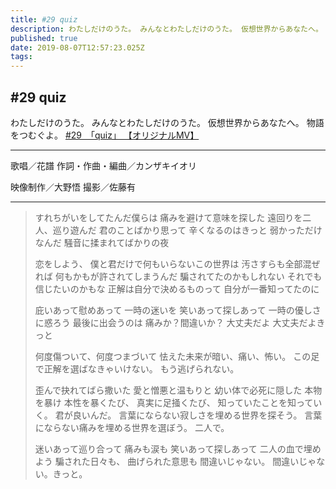 ```yaml
---
title: #29 quiz
description: わたしだけのうた。 みんなとわたしだけのうた。 仮想世界からあなたへ。 物語をつむぐよ。
published: true
date: 2019-08-07T12:57:23.025Z
tags: 
---
```


## #29 quiz
わたしだけのうた。
みんなとわたしだけのうた。
仮想世界からあなたへ。
物語をつむぐよ。
[#29　「quiz」 【オリジナルMV】](https://youtu.be/n0ov2G-_UvU)

***
歌唱／花譜
作詞・作曲・編曲／カンザキイオリ

映像制作／大野悟
撮影／佐藤有
***
> すれちがいをしてたんだ僕らは
> 痛みを避けて意味を探した
> 遠回りを二人、巡り遊んだ
> 君のことばかり思って
> 辛くなるのはきっと
> 弱かっただけなんだ
> 騒音に揉まれてばかりの夜
> 
> 恋をしよう、
> 僕と君だけで何もいらないこの世界は
> 汚さすらも全部混ぜれば
> 何もかもが許されてしまうんだ
> 騙されてたのかもしれない
> それでも信じたいのかもな
> 正解は自分で決めるものって
> 自分が一番知ってたのに
> 
> 庇いあって慰めあって
> 一時の迷いを
> 笑いあって探しあって
> 一時の優しさに惑ろう
> 最後に出会うのは
> 痛みか？間違いか？
> 大丈夫だよ
> 大丈夫だよきっと
> 
> 
> 何度傷ついて、何度つまづいて
> 怯えた未来が暗い、痛い、怖い。
> この足で正解を選ばなきゃいけない。
> もう逃げられない。
> 
> 歪んで抉れてばら撒いた
> 愛と憎悪と温もりと
> 幼い体で必死に隠した
> 本物を暴け
> 本性を暴くたび、
> 真実に足掻くたび、
> 知っていたことを知っていく。
> 君が良いんだ。
> 言葉にならない寂しさを埋める世界を探そう。
> 言葉にならない痛みを埋める世界を選ぼう。
> 二人で。
> 
> 迷いあって巡り合って
> 痛みも涙も
> 笑いあって探しあって
> 二人の血で埋めよう
> 騙された日々も、
> 曲げられた意思も
> 間違いじゃない。
> 間違いじゃない。きっと。

